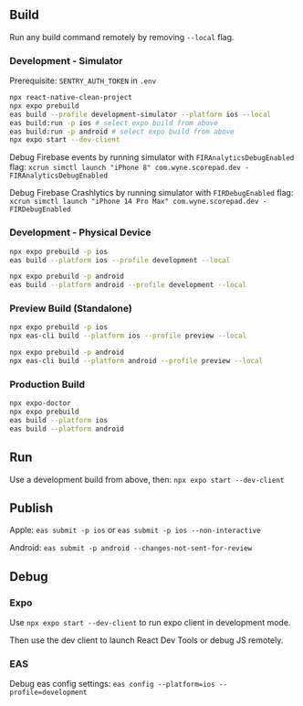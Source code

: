 ## Build

Run any build command remotely by removing `--local` flag.

### Development - Simulator

Prerequisite: `SENTRY_AUTH_TOKEN` in `.env`

```zsh
npx react-native-clean-project
npx expo prebuild
eas build --profile development-simulator --platform ios --local
eas build:run -p ios # select expo build from above
eas build:run -p android # select expo build from above
npx expo start --dev-client
```

Debug Firebase events by running simulator with `FIRAnalyticsDebugEnabled` flag:
`xcrun simctl launch "iPhone 8" com.wyne.scorepad.dev -FIRAnalyticsDebugEnabled`

Debug Firebase Crashlytics by running simulator with `FIRDebugEnabled` flag:
`xcrun simctl launch "iPhone 14 Pro Max" com.wyne.scorepad.dev -FIRDebugEnabled`

### Development - Physical Device

```zsh
npx expo prebuild -p ios
eas build --platform ios --profile development --local

npx expo prebuild -p android
eas build --platform android --profile development --local
```

### Preview Build (Standalone)

```zsh
npx expo prebuild -p ios
npx eas-cli build --platform ios --profile preview --local

npx expo prebuild -p android
npx eas-cli build --platform android --profile preview --local
```

### Production Build

```zsh
npx expo-doctor
npx expo prebuild
eas build --platform ios
eas build --platform android
```

## Run

Use a development build from above, then: `npx expo start --dev-client`

## Publish

Apple: `eas submit -p ios` or `eas submit -p ios --non-interactive`

Android: `eas submit -p android --changes-not-sent-for-review`

## Debug

### Expo

Use `npx expo start --dev-client` to run expo client in development mode.

Then use the dev client to launch React Dev Tools or debug JS remotely.

### EAS

Debug eas config settings: `eas config --platform=ios --profile=development`
